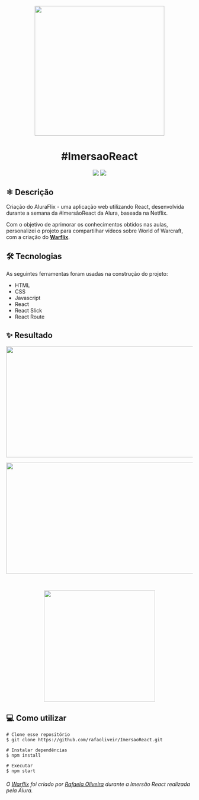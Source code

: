 <p align='center'>
  <img width='350' src="https://user-images.githubusercontent.com/54906981/88610454-1caf2e00-d05d-11ea-8619-03417f7ca0fb.png">
</p>
<h1 align='center'>#ImersaoReact</h1>

<p align='center'>

<img src="https://img.shields.io/github/repo-size/rafaoliveir/ImersaoReact?color=%23681CA5">
<img src="https://img.shields.io/github/last-commit/rafaoliveir/ImersaoReact?color=%23681CA5">

</p>

## ⚛️ Descrição 

<p>Criação do AluraFlix - uma aplicação web utilizando React, desenvolvida durante a semana da #ImersãoReact da Alura, baseada na Netflix. <br>
  
Com o objetivo de aprimorar os conhecimentos obtidos nas aulas, personalizei o projeto para compartilhar vídeos sobre World of Warcraft, com a criação do **[Warflix](https://warflix.vercel.app)**.

<p>

## 🛠️ Tecnologias 

As seguintes ferramentas foram usadas na construção do projeto:

- HTML
- CSS
- Javascript
- React
- React Slick
- React Route

## ✨ Resultado
<p align='center'>
   <img width='600' height='300' src="https://user-images.githubusercontent.com/54906981/89128364-97e46a00-d4cb-11ea-9a4d-722ca6f894d9.png">
<br>
<p align='center'>
  <img width='600' height='300' src="https://user-images.githubusercontent.com/54906981/88669324-20bd6900-d0ba-11ea-82c4-c00fd1b1e7fa.gif">
</p>
<br>
<p align='center'>
   <img width='300' src="https://user-images.githubusercontent.com/54906981/89128392-b8142900-d4cb-11ea-9e0c-dfb3f9086ba4.jpeg">


## 💻 Como utilizar

    # Clone esse repositório
    $ git clone https://github.com/rafaoliveir/ImersaoReact.git
    
    # Instalar dependências
    $ npm install
    
    # Executar
    $ npm start



  
###### O [Warflix](https://warflix.vercel.app) foi criado por [Rafaela Oliveira](https://github.com/rafaoliveir) durante a Imersão React realizada pela Alura. 
 
